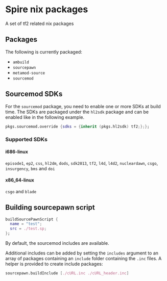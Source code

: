 # Spire nix packages

A set of tf2 related nix packages

## Packages

The following is currently packaged:

- `ambuild`
- `sourcepawn`
- `metamod-source`
- `sourcemod`


## Sourcemod SDKs

For the `sourcemod` package, you need to enable one or more SDKs at build time.
The SDKs are packaged under the `hl2sdk` package and can be enabled like in the following example.

```nix
pkgs.sourcemod.override {sdks = {inherit (pkgs.hl2sdk) tf2;};};
```

### Supported SDKs

#### i686-linux

`episode1`, `ep2`, `css`, `hl2dm`, `dods`, `sdk2013`, `tf2`, `l4d`, `l4d2`, `nucleardawn`, `csgo`, `insurgency`, `bms` and `doi`

#### x86_64-linux

`csgo` and `blade`

## Building sourcepawn script

```nix
buildSourcePawnScript {
  name = "test";
  src = ./test.sp;
};
```

By default, the sourcemod includes are available.

Additional includes can be added by setting the `includes` argument to an array of packages containing an `include` folder containing the `.inc` files.
A helper is provided to create include packages:

```nix
sourcepawn.buildInclude [./cURL.inc ./cURL_header.inc]
```